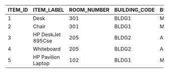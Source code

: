  | ITEM_ID | ITEM_LABEL | ROOM_NUMBER | BUILDING_CODE | BUILDING_NAME | BUILDING_MANAGER |
|---------|------------|-------------|---------------|---------------|------------------|
| 1       | Desk       | 301         | BLDG1         | Main Building | John Smith       |
| 2       | Chair      | 301         | BLDG1         | Main Building | John Smith       |
| 3       |  HP DeskJet 895Cse  | 205         | BLDG2         | Annex         | Jane Doe         |
| 4       | Whiteboard | 205         | BLDG2         | Annex         | Jane Doe         |
| 5       | HP Pavilion Laptop     | 102         | BLDG1         | Main Building | John Smith       |